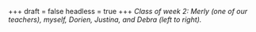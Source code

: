
+++
draft = false
headless = true
+++
_Class of week 2: Merly (one of our teachers), myself, Dorien, Justina, and Debra (left to right)._
